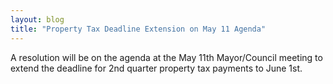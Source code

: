 ```yaml
---
layout: blog
title: "Property Tax Deadline Extension on May 11 Agenda"
---
```


A resolution will be on the agenda at the May 11th Mayor/Council meeting to extend the deadline for 2nd quarter property tax payments to June 1st.

